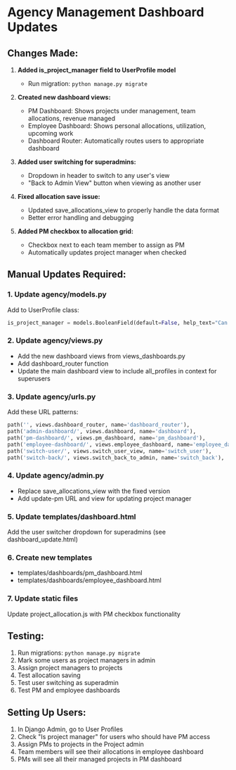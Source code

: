 # Agency Management Dashboard Updates

## Changes Made:

1. **Added is_project_manager field to UserProfile model**
   - Run migration: `python manage.py migrate`

2. **Created new dashboard views:**
   - PM Dashboard: Shows projects under management, team allocations, revenue managed
   - Employee Dashboard: Shows personal allocations, utilization, upcoming work
   - Dashboard Router: Automatically routes users to appropriate dashboard

3. **Added user switching for superadmins:**
   - Dropdown in header to switch to any user's view
   - "Back to Admin View" button when viewing as another user

4. **Fixed allocation save issue:**
   - Updated save_allocations_view to properly handle the data format
   - Better error handling and debugging

5. **Added PM checkbox to allocation grid:**
   - Checkbox next to each team member to assign as PM
   - Automatically updates project manager when checked

## Manual Updates Required:

### 1. Update agency/models.py
Add to UserProfile class:
```python
is_project_manager = models.BooleanField(default=False, help_text="Can manage projects and see PM dashboard")
```

### 2. Update agency/views.py
- Add the new dashboard views from views_dashboards.py
- Add dashboard_router function
- Update the main dashboard view to include all_profiles in context for superusers

### 3. Update agency/urls.py
Add these URL patterns:
```python
path('', views.dashboard_router, name='dashboard_router'),
path('admin-dashboard/', views.dashboard, name='dashboard'),
path('pm-dashboard/', views.pm_dashboard, name='pm_dashboard'),
path('employee-dashboard/', views.employee_dashboard, name='employee_dashboard'),
path('switch-user/', views.switch_user_view, name='switch_user'),
path('switch-back/', views.switch_back_to_admin, name='switch_back'),
```

### 4. Update agency/admin.py
- Replace save_allocations_view with the fixed version
- Add update-pm URL and view for updating project manager

### 5. Update templates/dashboard.html
Add the user switcher dropdown for superadmins (see dashboard_update.html)

### 6. Create new templates
- templates/dashboards/pm_dashboard.html
- templates/dashboards/employee_dashboard.html

### 7. Update static files
Update project_allocation.js with PM checkbox functionality

## Testing:

1. Run migrations: `python manage.py migrate`
2. Mark some users as project managers in admin
3. Assign project managers to projects
4. Test allocation saving
5. Test user switching as superadmin
6. Test PM and employee dashboards

## Setting Up Users:

1. In Django Admin, go to User Profiles
2. Check "Is project manager" for users who should have PM access
3. Assign PMs to projects in the Project admin
4. Team members will see their allocations in employee dashboard
5. PMs will see all their managed projects in PM dashboard

